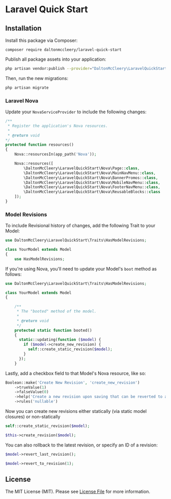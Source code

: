 # Laravel Quick Start

## Installation

Install this package via Composer:

```composer
composer require daltonmccleery/laravel-quick-start
```

Publish all package assets into your application:
```bash
php artisan vendor:publish --provider="DaltonMcCleery\LaravelQuickStart\LaravelQuickStartServiceProvider" --force
```

Then, run the new migrations:
```bash
php artisan migrate
```

### Laravel Nova

Update your `NovaServiceProvider` to include the following changes:

```php
/**
 * Register the application's Nova resources.
 *
 * @return void
*/
protected function resources()
{
    Nova::resourcesIn(app_path('Nova'));

    Nova::resources([
        \DaltonMcCleery\LaravelQuickStart\Nova\Page::class,
        \DaltonMcCleery\LaravelQuickStart\Nova\MainNavMenu::class,
        \DaltonMcCleery\LaravelQuickStart\Nova\BannerPromos::class,
        \DaltonMcCleery\LaravelQuickStart\Nova\MobileNavMenu::class,
        \DaltonMcCleery\LaravelQuickStart\Nova\FooterNavMenu::class,
        \DaltonMcCleery\LaravelQuickStart\Nova\ReusableBlocks::class
    ]);
}
```

### Model Revisions

To include Revisional history of changes, add the following Trait to your Model:

```php
use DaltonMcCleery\LaravelQuickStart\Traits\HasModelRevisions;

class YourModel extends Model
{
    use HasModelRevisions;
```

If you're using Nova, you'll need to update your Model's `boot` method as follows:

```php
use DaltonMcCleery\LaravelQuickStart\Traits\HasModelRevisions;

class YourModel extends Model
{

    /**
     * The "booted" method of the model.
     *
     * @return void
     */
    protected static function booted()
    {
      static::updating(function ($model) {
        if ($model->create_new_revision) {
          self::create_static_revision($model);
        }
      });
    }
```

Lastly, add a checkbox field to that Model's Nova resource, like so:

```php
Boolean::make('Create New Revision', 'create_new_revision')
    ->trueValue(1)
    ->falseValue(0)
    ->help('Create a new revision upon saving that can be reverted to at any time.')
    ->rules('nullable')
```

Now you can create new revisions either statically (via static model closures) or non-statically 

```php
self::create_static_revision($model);

$this->create_revision($model);
```

You can also rollback to the latest revision, or specify an ID of a revision:

```php
$model->revert_last_revision();

$model->revert_to_revision(1);
```

## License

The MIT License (MIT). Please see [License File](LICENSE.md) for more information.
